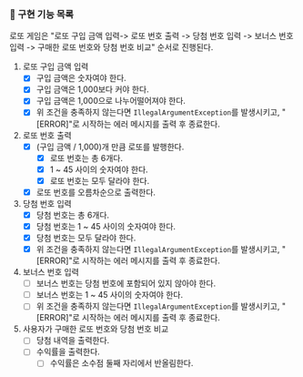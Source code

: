 ### 📜 구현 기능 목록
로또 게임은 "로또 구입 금액 입력-> 로또 번호 출력 -> 당첨 번호 입력 -> 보너스 번호 입력 -> 구매한 로또 번호와 당첨 번호 비교" 순서로 진행된다.

1. 로또 구입 금액 입력
   - [x] 구입 금액은 숫자여야 한다.
   - [x] 구입 금액은 1,000보다 커야 한다.
   - [x] 구입 금액은 1,000으로 나누어떨어져야 한다.
   - [x] 위 조건을 충족하지 않는다면 `IllegalArgumentException`를 발생시키고, "[ERROR]"로 시작하는 에러 메시지를 출력 후 종료한다.

2. 로또 번호 출력
   - [x] (구입 금액 / 1,000)개 만큼 로또를 발행한다.
      - [x] 로또 번호는 총 6개다.
      - [x] 1 ~ 45 사이의 숫자여야 한다.
      - [x] 로또 번호는 모두 달라야 한다.
   - [x] 로또 번호를 오름차순으로 출력한다.

3. 당첨 번호 입력
   - [x] 당첨 번호는 총 6개다.
   - [x] 당첨 번호는 1 ~ 45 사이의 숫자여야 한다.
   - [x] 당첨 번호는 모두 달라야 한다.
   - [x] 위 조건을 충족하지 않는다면 `IllegalArgumentException`를 발생시키고, "[ERROR]"로 시작하는 에러 메시지를 출력 후 종료한다.

4. 보너스 번호 입력
   - [ ] 보너스 번호는 당첨 번호에 포함되어 있지 않아야 한다.
   - [ ] 보너스 번호는 1 ~ 45 사이의 숫자여야 한다.
   - [ ] 위 조건을 충족하지 않는다면 `IllegalArgumentException`를 발생시키고, "[ERROR]"로 시작하는 에러 메시지를 출력 후 종료한다.

5. 사용자가 구매한 로또 번호와 당첨 번호 비교
   - [ ] 당첨 내역을 출력한다.
   - [ ] 수익률을 출력한다.
      - [ ] 수익률은 소수점 둘째 자리에서 반올림한다.
